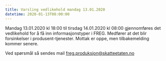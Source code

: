 ```yaml
---
title: Varsling vedlikehold mandag 13.01.2020
datetime: 2020-01-13T08:00:00
---
```

Mandag 13.01.2020 kl 18:00 til tirsdag 14.01.2020 kl 08:00 gjennomføres det vedlikehold for å få inn informasjonstyper i FREG. Medfører at det blir forsinkelser i produsent-tjenester. Mottak er oppe, men tilbakemelding kommer senere.

Ved spørsmål så sendes mail freg.produksjon@skatteetaten.no
